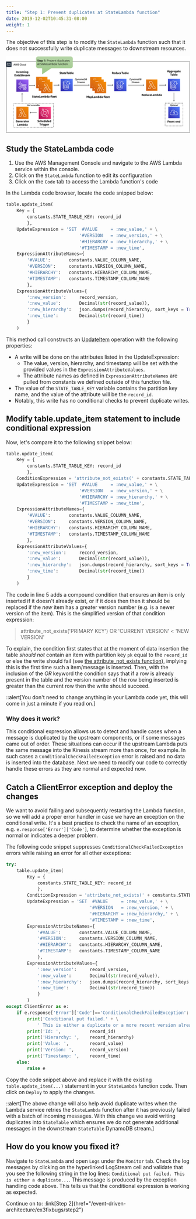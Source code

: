```yaml
---
title: "Step 1: Prevent duplicates at StateLambda function"
date: 2019-12-02T10:45:31-08:00
weight: 1
---
```


The objective of this step is to modify the `StateLambda` function such that it does not successfully write duplicate messages to downstream resources.

![Architecture-1](/static/images/event-driven-architecture/architecture/lab2-step1.png)

## Study the StateLambda code

1. Use the AWS Management Console and navigate to the AWS Lambda service within the console.
2. Click on the `StateLambda` function to edit its configuration
3. Click on the `Code` tab to access the Lambda function's code

In the Lambda code browser, locate the code snipped below:

```python
table.update_item(
    Key = {
        constants.STATE_TABLE_KEY: record_id
        },
    UpdateExpression = 'SET  #VALUE     = :new_value,' + \
                            '#VERSION   = :new_version,' + \
                            '#HIERARCHY = :new_hierarchy,' + \
                            '#TIMESTAMP = :new_time',
    ExpressionAttributeNames={
        '#VALUE':       constants.VALUE_COLUMN_NAME,
        '#VERSION':     constants.VERSION_COLUMN_NAME,
        '#HIERARCHY':   constants.HIERARCHY_COLUMN_NAME,
        '#TIMESTAMP':   constants.TIMESTAMP_COLUMN_NAME
        },
    ExpressionAttributeValues={
        ':new_version':     record_version,
        ':new_value':       Decimal(str(record_value)),
        ':new_hierarchy':   json.dumps(record_hierarchy, sort_keys = True),
        ':new_time':        Decimal(str(record_time))
        }
    )
```

This method call constructs an [UpdateItem](https://docs.aws.amazon.com/amazondynamodb/latest/APIReference/API_UpdateItem.html) operation with the following properties:

- A write will be done on the attributes listed in the UpdateExpression:
    - The value, version, hierarchy, and timestamp will be set with the provided values in the `ExpressionAttributeValues`.
    - The attribute names as defined in `ExpressionAttributeNames` are pulled from constants we defined outside of this function file.
- The value of the `STATE_TABLE_KEY` variable contains the partition key name, and the value of the attribute will be the `record_id`.
- Notably, this write has no conditional checks to prevent duplicate writes.


## Modify table.update_item statement to include conditional expression

Now, let's compare it to the following snippet below:

```python
table.update_item(
    Key = {
        constants.STATE_TABLE_KEY: record_id
        },
    ConditionExpression = 'attribute_not_exists(' + constants.STATE_TABLE_KEY + ') OR ' + constants.VERSION_COLUMN_NAME + '< :new_version',
    UpdateExpression = 'SET  #VALUE     = :new_value,' + \
                            '#VERSION   = :new_version,' + \
                            '#HIERARCHY = :new_hierarchy,' + \
                            '#TIMESTAMP = :new_time',
    ExpressionAttributeNames={
        '#VALUE':       constants.VALUE_COLUMN_NAME,
        '#VERSION':     constants.VERSION_COLUMN_NAME,
        '#HIERARCHY':   constants.HIERARCHY_COLUMN_NAME,
        '#TIMESTAMP':   constants.TIMESTAMP_COLUMN_NAME
        },
    ExpressionAttributeValues={
        ':new_version':     record_version,
        ':new_value':       Decimal(str(record_value)),
        ':new_hierarchy':   json.dumps(record_hierarchy, sort_keys = True),
        ':new_time':        Decimal(str(record_time))
        }
    )
```

The code in line 5 adds a compound condition that ensures an item is only inserted if it doesn't already exist, or if it does then then it should be replaced if the *new* item has a greater version number (e.g. is a newer version of the item). This is the simplified version of that condition expression:
> attribute_not_exists('PRIMARY KEY') OR 'CURRENT VERSION' < 'NEW VERSION'

To explain, the condition first states that at the moment of data insertion the table *should not* contain an item with partition key `pk` equal to the `record_id` or else the write should fail (see [the attribute_not_exists function](https://docs.aws.amazon.com/amazondynamodb/latest/developerguide/Expressions.OperatorsAndFunctions.html#Expressions.OperatorsAndFunctions.Functions)), implying this is the first time such a item/message is inserted. Then, with the inclusion of the *OR* keyword the condition says that if a row is already present in the table and the version number of the row being inserted is greater than the current row then the write should succeed.

::alert[You don't need to change anything in your Lambda code yet, this will come in just a minute if you read on.]

### Why does it work?

This conditional expression allows us to detect and handle cases when a message is duplicated by the upstream components, or if some messages came out of order. These situations can occur if the upstream Lambda puts the same message into the Kinesis stream more than once, for example. In such cases a `ConditionalCheckFailedException` error is raised and no data is inserted into the database. Next we need to modify our code to correctly handle these errors as they are normal and expected now.

## Catch a ClientError exception and deploy the changes

We want to avoid failing and subsequently restarting the Lambda function, so we will add a proper error handler in case we have an exception on the conditional write. It's a best practice to check the name of an exception, e.g. `e.response['Error']['Code']`, to determine whether the exception is normal or indicates a deeper problem.

The following code snippet suppresses `ConditionalCheckFailedException` errors while raising an error for all other exceptions:  
```python
try:
    table.update_item(
        Key = {
            constants.STATE_TABLE_KEY: record_id
            },
        ConditionExpression = 'attribute_not_exists(' + constants.STATE_TABLE_KEY + ') OR ' + constants.VERSION_COLUMN_NAME + '< :new_version',
        UpdateExpression = 'SET  #VALUE     = :new_value,' + \
                                '#VERSION   = :new_version,' + \
                                '#HIERARCHY = :new_hierarchy,' + \
                                '#TIMESTAMP = :new_time',
        ExpressionAttributeNames={
            '#VALUE':       constants.VALUE_COLUMN_NAME,
            '#VERSION':     constants.VERSION_COLUMN_NAME,
            '#HIERARCHY':   constants.HIERARCHY_COLUMN_NAME,
            '#TIMESTAMP':   constants.TIMESTAMP_COLUMN_NAME
            },
        ExpressionAttributeValues={
            ':new_version':     record_version,
            ':new_value':       Decimal(str(record_value)),
            ':new_hierarchy':   json.dumps(record_hierarchy, sort_keys = True),
            ':new_time':        Decimal(str(record_time))
            }
        )
except ClientError as e:
    if e.response['Error']['Code']=='ConditionalCheckFailedException':
        print('Conditional put failed.' + \
            ' This is either a duplicate or a more recent version already arrived.')
        print('Id: ',           record_id)
        print('Hierarchy: ',    record_hierarchy)
        print('Value: ',        record_value)
        print('Version: ',      record_version)
        print('Timestamp: ',    record_time)
    else:
        raise e
```

Copy the code snippet above and replace it with the existing `table.update_item(...)` statement in your `StateLambda` function code. Then click on `Deploy` to apply the changes.

::alert[The above change will also help avoid duplicate writes when the Lambda service retries the `StateLambda` function after it has previously failed with a batch of incoming messages. With this change we avoid writing duplicates into `StateTable` which ensures we do not generate additional messages in the downstream `StateTable` DynamoDB stream.]

## How do you know you fixed it?

Navigate to `StateLambda` and open `Logs` under the `Monitor` tab. Check the log messages by clicking on the hyperlinked LogStream cell and validate that you see the following string in the log lines: `Conditional put failed. This is either a duplicate...`. This message is produced by the exception handling code above. This tells us that the conditional expression is working as expected.

Continue on to: :link[Step 2]{href="/event-driven-architecture/ex3fixbugs/step2"}
